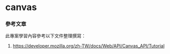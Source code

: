 # canvas

### 參考文章
此專案學習內容參考以下文件整理撰寫： 
1. https://developer.mozilla.org/zh-TW/docs/Web/API/Canvas_API/Tutorial